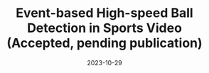 ---
title: "Event-based High-speed Ball Detection in Sports Video <br> (Accepted, pending publication)"
collection: publications
permalink: /publication/2023-ACMMMW-EventBall
excerpt: 
date: 2023-10-29
authors: "T. Nakabayashi, A. Kondo, K. Higa, <u>A. Girbau</u>, S. Satoh, H. Saito"
venue: 'ACM Multimedia Workshop (ACM MM Sports)'
uri: ''
bibtex: 
pdf: 
teaser: /images/EventBall_detections.jpg
---